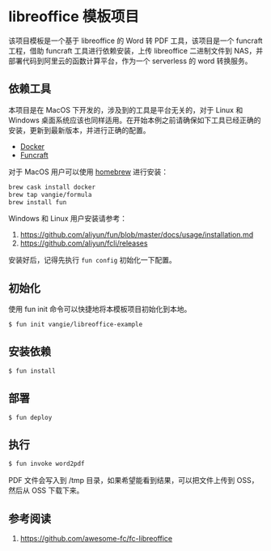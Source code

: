 # libreoffice 模板项目

该项目模板是一个基于 libreoffice 的 Word 转 PDF 工具，该项目是一个 funcraft 工程，借助 funcraft 工具进行依赖安装，上传 libreoffice 二进制文件到 NAS，并部署代码到阿里云的函数计算平台，作为一个 serverless 的 word 转换服务。

## 依赖工具

本项目是在 MacOS 下开发的，涉及到的工具是平台无关的，对于 Linux 和 Windows 桌面系统应该也同样适用。在开始本例之前请确保如下工具已经正确的安装，更新到最新版本，并进行正确的配置。

* [Docker](https://www.docker.com/)
* [Funcraft](https://github.com/alibaba/funcraft)

对于 MacOS 用户可以使用 [homebrew](https://brew.sh/) 进行安装：

```bash
brew cask install docker
brew tap vangie/formula
brew install fun
```

Windows 和 Linux 用户安装请参考：

1. https://github.com/aliyun/fun/blob/master/docs/usage/installation.md
2. https://github.com/aliyun/fcli/releases

安装好后，记得先执行 `fun config` 初始化一下配置。

## 初始化

使用 fun init 命令可以快捷地将本模板项目初始化到本地。

```bash
$ fun init vangie/libreoffice-example
```

## 安装依赖

```bash
$ fun install
```

## 部署

```bash
$ fun deploy
```

## 执行

```bash
$ fun invoke word2pdf
```

PDF 文件会写入到 /tmp 目录，如果希望能看到结果，可以把文件上传到 OSS，然后从 OSS 下载下来。

## 参考阅读

1. https://github.com/awesome-fc/fc-libreoffice